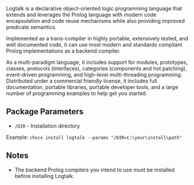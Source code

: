 Logtalk is a declarative object-oriented logic programming language that extends and leverages the Prolog language with modern code encapsulation and code reuse mechanisms while also providing improved predicate semantics.

Implemented as a trans-compiler in highly portable, extensively tested, and well documented code, it can use most modern and standards compliant Prolog implementations as a backend compiler.

As a multi-paradigm language, it includes support for modules, prototypes, classes, protocols (interfaces), categories (components and hot patching), event-driven programming, and high-level multi-threading programming. Distributed under a commercial friendly license, it includes full documentation, portable libraries, portable developer tools, and a large number of programming examples to help get you started.

## Package Parameters

- `/DIR` - Installation directory

Example: `choco install logtalk --params "/DIR=C:\your\install\path"`

## Notes

- The backend Prolog compilers you intend to use must be installed before installing Logtalk.
